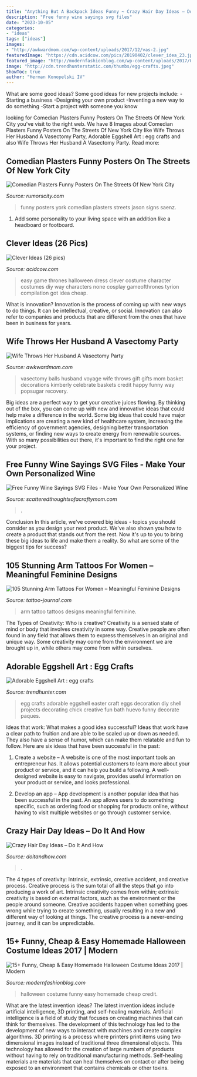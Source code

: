 ```yaml
---
title: "Anything But A Backpack Ideas Funny ~ Crazy Hair Day Ideas – Do It And How"
description: "Free funny wine sayings svg files"
date: "2023-10-05"
categories:
- "ideas"
tags: ["ideas"]
images:
- "http://awkwardmom.com/wp-content/uploads/2017/12/vas-2.jpg"
featuredImage: "https://cdn.acidcow.com/pics/20190402/clever_idea_23.jpg"
featured_image: "http://modernfashionblog.com/wp-content/uploads/2017/08/15-Funny-Cheap-Easy-Homemade-Halloween-Costume-Ideas-2017-16.jpg"
image: "http://cdn.trendhunterstatic.com/thumbs/egg-crafts.jpeg"
ShowToc: true
author: "Herman Konopelski IV"
---
```



What are some good ideas?
Some good ideas for new projects include: 
-Starting a business 
-Designing your own product 
-Inventing a new way to do something 
-Start a project with someone you know

	

		
looking for Comedian Plasters Funny Posters On The Streets Of New York City you've visit to the right web. We have 8 Images about Comedian Plasters Funny Posters On The Streets Of New York City like Wife Throws Her Husband A Vasectomy Party, Adorable Eggshell Art : egg crafts and also Wife Throws Her Husband A Vasectomy Party. Read more:
		
    
## Comedian Plasters Funny Posters On The Streets Of New York City

<img loading=lazy src="https://rumorscity.com/wp-content/uploads/2014/12/Comedian-Plasters-Funny-Posters-On-The-Streets-Of-New-York-City-06.jpg" onerror="this.onerror=null;this.src='https://tse1.mm.bing.net/th?id=OIP.tT5PDtPRvfJxldPxb85p6wHaHa&amp;pid=15.1';" alt="Comedian Plasters Funny Posters On The Streets Of New York City">

_Source: rumorscity.com_

>funny posters york comedian plasters streets jason signs saenz. 

	

1. Add some personality to your living space with an addition like a headboard or footboard.

    
## Clever Ideas (26 Pics)

<img loading=lazy src="https://cdn.acidcow.com/pics/20190402/clever_idea_23.jpg" onerror="this.onerror=null;this.src='https://tse3.mm.bing.net/th?id=OIP.g5E4jdspg8tJb4KPc1Yn-AHaJ_&amp;pid=15.1';" alt="Clever Ideas (26 pics)">

_Source: acidcow.com_

>easy game thrones halloween dress clever costume character costumes diy way characters none cosplay gameofthrones tyrion compilation got idea cheap. 

	

What is innovation?
Innovation is the process of coming up with new ways to do things. It can be intellectual, creative, or social. Innovation can also refer to companies and products that are different from the ones that have been in business for years.

    
## Wife Throws Her Husband A Vasectomy Party

<img loading=lazy src="http://awkwardmom.com/wp-content/uploads/2017/12/vas-2.jpg" onerror="this.onerror=null;this.src='https://tse1.mm.bing.net/th?id=OIP.bxIK-vBPWWQVtwnuOAdEqQHaJ3&amp;pid=15.1';" alt="Wife Throws Her Husband A Vasectomy Party">

_Source: awkwardmom.com_

>vasectomy balls husband voyage wife throws gift gifts mom basket decorations kimberly celebrate baskets credit happy funny way popsugar recovery. 

	

Big ideas are a perfect way to get your creative juices flowing. By thinking out of the box, you can come up with new and innovative ideas that could help make a difference in the world. Some big ideas that could have major implications are creating a new kind of healthcare system, increasing the efficiency of government agencies, designing better transportation systems, or finding new ways to create energy from renewable sources. With so many possibilities out there, it's important to find the right one for your project.

    
## Free Funny Wine Sayings SVG Files - Make Your Own Personalized Wine

<img loading=lazy src="https://www.scatteredthoughtsofacraftymom.com/wp-content/uploads/2020/08/wine-syings-wine-goes-in-650x974.jpg" onerror="this.onerror=null;this.src='https://tse1.mm.bing.net/th?id=OIP.boMGEJCT1yq_CmnF_bi55AHaLG&amp;pid=15.1';" alt="Free Funny Wine Sayings SVG Files - Make Your Own Personalized Wine">

_Source: scatteredthoughtsofacraftymom.com_

>. 

	

Conclusion
In this article, we've covered big ideas - topics you should consider as you design your next product. We've also shown you how to create a product that stands out from the rest. Now it's up to you to bring these big ideas to life and make them a reality. So what are some of the biggest tips for success?

    
## 105 Stunning Arm Tattoos For Women – Meaningful Feminine Designs

<img loading=lazy src="http://tattoo-journal.com/wp-content/uploads/2016/09/arm-tattoo-for-women48-650x650.jpg" onerror="this.onerror=null;this.src='https://tse4.mm.bing.net/th?id=OIP.IzaAnUgO05bzNaz29QXUXQHaHa&amp;pid=15.1';" alt="105 Stunning Arm Tattoos For Women – Meaningful Feminine Designs">

_Source: tattoo-journal.com_

>arm tattoo tattoos designs meaningful feminine. 

	

The Types of Creativity: Who is creative?
Creativity is a sensed state of mind or body that involves creativity in some way. Creative people are often found in any field that allows them to express themselves in an original and unique way. Some creativity may come from the environment we are brought up in, while others may come from within ourselves.

    
## Adorable Eggshell Art : Egg Crafts

<img loading=lazy src="http://cdn.trendhunterstatic.com/thumbs/egg-crafts.jpeg" onerror="this.onerror=null;this.src='https://tse4.mm.bing.net/th?id=OIP.L4UWb-YhBXb8vWrZlWaLBQHaLI&amp;pid=15.1';" alt="Adorable Eggshell Art : egg crafts">

_Source: trendhunter.com_

>egg crafts adorable eggshell easter craft eggs decoration diy shell projects decorating chick creative fun bath huevo funny decorate paques. 

	

Ideas that work: What makes a good idea successful?
Ideas that work have a clear path to fruition and are able to be scaled up or down as needed. They also have a sense of humor, which can make them relatable and fun to follow. Here are six ideas that have been successful in the past:
1. Create a website – A website is one of the most important tools an entrepreneur has. It allows potential customers to learn more about your product or service, and it can help you build a following. A well-designed website is easy to navigate, provides useful information on your product or service, and looks professional.

2. Develop an app – App development is another popular idea that has been successful in the past. An app allows users to do something specific, such as ordering food or shopping for products online, without having to visit multiple websites or go through customer service.

    
## Crazy Hair Day Ideas – Do It And How

<img loading=lazy src="https://doitandhow.files.wordpress.com/2014/05/bde6ca08024ba85b895961dbbba24961.jpg?w=640" onerror="this.onerror=null;this.src='https://tse2.mm.bing.net/th?id=OIP.D7H_EQftVd0jUYgo7VKEuQHaLH&amp;pid=15.1';" alt="Crazy Hair Day Ideas – Do It And How">

_Source: doitandhow.com_

>. 

	

The 4 types of creativity: Intrinsic, extrinsic, creative accident, and creative process.
Creative process is the sum total of all the steps that go into producing a work of art. Intrinsic creativity comes from within; extrinsic creativity is based on external factors, such as the environment or the people around someone. Creative accidents happen when something goes wrong while trying to create something, usually resulting in a new and different way of looking at things. The creative process is a never-ending journey, and it can be unpredictable.

    
## 15+ Funny, Cheap &amp; Easy Homemade Halloween Costume Ideas 2017 | Modern

<img loading=lazy src="http://modernfashionblog.com/wp-content/uploads/2017/08/15-Funny-Cheap-Easy-Homemade-Halloween-Costume-Ideas-2017-16.jpg" onerror="this.onerror=null;this.src='https://tse1.mm.bing.net/th?id=OIP.2X534CdqvQOFW1VylDSpUgAAAA&amp;pid=15.1';" alt="15+ Funny, Cheap &amp; Easy Homemade Halloween Costume Ideas 2017 | Modern">

_Source: modernfashionblog.com_

>halloween costume funny easy homemade cheap credit. 

	

What are the latest invention ideas?
The latest invention ideas include artificial intelligence, 3D printing, and self-healing materials. Artificial intelligence is a field of study that focuses on creating machines that can think for themselves. The development of this technology has led to the development of new ways to interact with machines and create complex algorithms. 3D printing is a process where printers print items using two dimensional images instead of traditional three dimensional objects. This technology has allowed for the creation of large numbers of products without having to rely on traditional manufacturing methods. Self-healing materials are materials that can heal themselves on contact or after being exposed to an environment that contains chemicals or other toxins.

